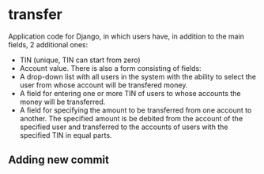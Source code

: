 # transfer

Application code for Django, in which users have, in addition to the main fields, 2 additional ones: 
- TIN (unique, TIN can start from zero) 
- Account value.
There is also a form consisting of fields:
- A drop-down list with all users in the system with the ability to select the user from whose account will be transfered money.
- A field for entering one or more TIN of users to whose accounts the money will be transferred.
- A field for specifying the amount to be transferred from one account to another.
 The specified amount is be debited from the account of the specified user and transferred to the accounts of users with the specified 
 TIN in equal parts.

 ## Adding new commit
